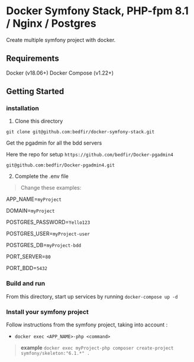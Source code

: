 # Docker Symfony Stack,  PHP-fpm 8.1 / Nginx / Postgres

Create multiple symfony project with docker.
## Requirements
Docker (v18.06+)
Docker Compose (v1.22+)

## Getting Started

### installation

1. Clone this directory

`git clone git@github.com:bedfir/docker-symfony-stack.git`

Get the pgadmin for all the bdd servers

Here the repo for setup `https://github.com/bedfir/Docker-pgadmin4`

`git@github.com:bedfir/Docker-pgadmin4.git`


2. Complete the .env file

> Change these examples: 

APP_NAME=`myProject`

DOMAIN=`myProject`

POSTGRES_PASSWORD=`Yello123`

POSTGRES_USER=`myProject-user`

POSTGRES_DB=`myProject-bdd`

PORT_SERVER=`80`

PORT_BDD=`5432`

### Build and run

From this directory, start up services by running `docker-compose up -d`

### Install your symfony project

Follow instructions from the symfony project, taking into account :

* `docker exec <APP_NAME>-php <command>`
> **example** `docker exec myProject-php composer create-project symfony/skeleton:"6.1.*" .`
